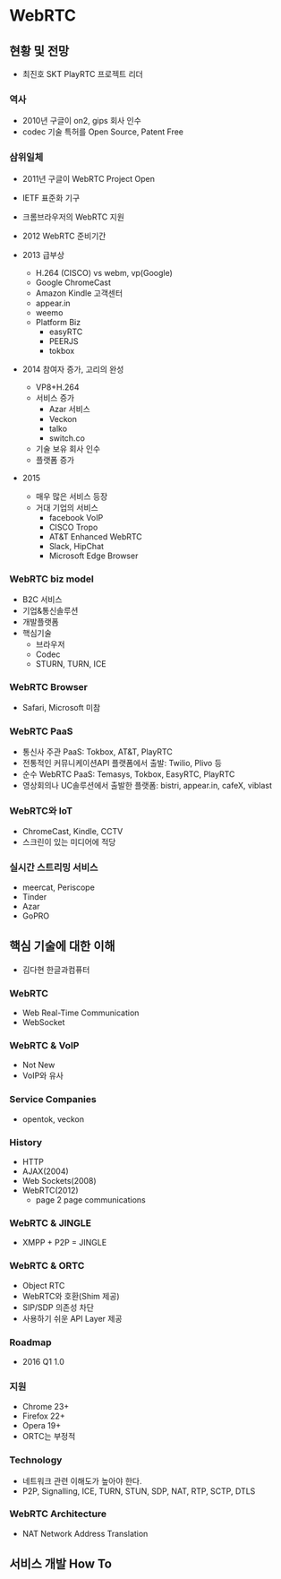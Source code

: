 # WebRTC
## 현황 및 전망
- 최진호 SKT PlayRTC 프로젝트 리더

### 역사
- 2010년 구글이 on2, gips 회사 인수
- codec 기술 특허를 Open Source, Patent Free

### 삼위일체
- 2011년 구글이 WebRTC Project Open
- IETF 표준화 기구
- 크롬브라우저의 WebRTC 지원

- 2012 WebRTC 준비기간
- 2013 급부상
  * H.264 (CISCO) vs webm, vp(Google)
  * Google ChromeCast
  * Amazon Kindle 고객센터
  * appear.in
  * weemo
  * Platform Biz
    * easyRTC
    * PEERJS
    * tokbox
- 2014 참여자 증가, 고리의 완성
  * VP8+H.264
  * 서비스 증가
    * Azar 서비스
    * Veckon
    * talko
    * switch.co
  * 기술 보유 회사 인수
  * 플랫폼 증가
- 2015 
  * 매우 많은 서비스 등장
  * 거대 기업의 서비스
    * facebook VoIP
    * CISCO Tropo
    * AT&T Enhanced WebRTC
    * Slack, HipChat
    * Microsoft Edge Browser

### WebRTC biz model
- B2C 서비스
- 기업&통신솔루션
- 개발플랫폼
- 핵심기술
  * 브라우저
  * Codec
  * STURN, TURN, ICE

### WebRTC Browser
- Safari, Microsoft 미참


### WebRTC PaaS
- 통신사 주관 PaaS: Tokbox, AT&T, PlayRTC
- 전통적인 커뮤니케이션API 플랫폼에서 출발: Twilio, Plivo 등
- 순수 WebRTC PaaS: Temasys, Tokbox, EasyRTC, PlayRTC
- 영상회의나 UC솔루션에서 출발한 플랫폼: bistri, appear.in, cafeX, viblast

### WebRTC와 IoT
- ChromeCast, Kindle, CCTV
- 스크린이 있는 미디어에 적당

### 실시간 스트리밍 서비스
- meercat, Periscope
- Tinder
- Azar
- GoPRO


## 핵심 기술에 대한 이해 
- 김다현 한글과컴퓨터

### WebRTC
- Web Real-Time Communication
- WebSocket

### WebRTC & VoIP
- Not New
- VoIP와 유사

### Service Companies
- opentok, veckon

### History
- HTTP
- AJAX(2004)
- Web Sockets(2008)
- WebRTC(2012)
  * page 2 page communications

### WebRTC & JINGLE
- XMPP + P2P = JINGLE

### WebRTC & ORTC
- Object RTC
- WebRTC와 호환(Shim 제공)
- SIP/SDP 의존성 차단
- 사용하기 쉬운 API Layer 제공

### Roadmap
- 2016 Q1 1.0

### 지원
- Chrome 23+
- Firefox 22+
- Opera 19+
- ORTC는 부정적

### Technology
- 네트워크 관련 이해도가 높아야 한다.
- P2P, Signalling, ICE, TURN, STUN, SDP, NAT, RTP, SCTP, DTLS

### WebRTC Architecture
- NAT Network Address Translation

## 서비스 개발 How To

